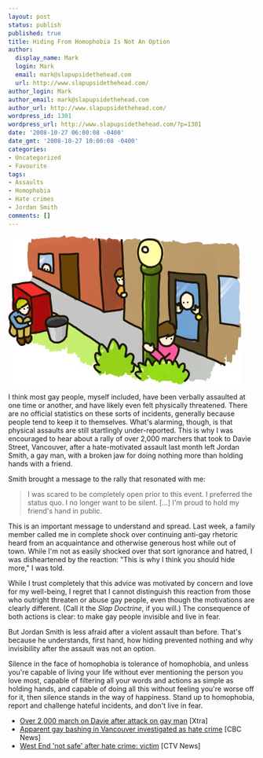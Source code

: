 ```yaml
---
layout: post
status: publish
published: true
title: Hiding From Homophobia Is Not An Option
author:
  display_name: Mark
  login: Mark
  email: mark@slapupsidethehead.com
  url: http://www.slapupsidethehead.com/
author_login: Mark
author_email: mark@slapupsidethehead.com
author_url: http://www.slapupsidethehead.com/
wordpress_id: 1301
wordpress_url: http://www.slapupsidethehead.com/?p=1301
date: '2008-10-27 06:00:08 -0400'
date_gmt: '2008-10-27 10:00:08 -0400'
categories:
- Uncategorized
- Favourite
tags:
- Assaults
- Homophobia
- Hate crimes
- Jordan Smith
comments: []
---
```

![](/wp-content/media/2008/10/hiding.jpg "That is to say that hiding is a silly reaction.")

I think most gay people, myself included, have been verbally assaulted at one time or another, and have likely even felt physically threatened. There are no official statistics on these sorts of incidents, generally because people tend to keep it to themselves. What's alarming, though, is that physical assaults are still startlingly under-reported. This is why I was encouraged to hear about a rally of over 2,000 marchers that took to Davie Street, Vancouver, after a hate-motivated assault last month left Jordan Smith, a gay man, with a broken jaw for doing nothing more than holding hands with a friend.

Smith brought a message to the rally that resonated with me:

> I was scared to be completely open prior to this event. I preferred the status quo. I no longer want to be silent. [...] I'm proud to hold my friend's hand in public.

This is an important message to understand and spread. Last week, a family member called me in complete shock over continuing anti-gay rhetoric heard from an acquaintance and otherwise generous host while out of town. While I'm not as easily shocked over that sort ignorance and hatred, I was disheartened by the reaction: "This is why I think you should hide more," I was told.

While I trust completely that this advice was motivated by concern and love for my well-being, I regret that I cannot distinguish this reaction from those who outright threaten or abuse gay people, even though the motivations are clearly different. (Call it the _Slap Doctrine_, if you will.) The consequence of both actions is clear: to make gay people invisible and live in fear.

But Jordan Smith is less afraid after a violent assault than before. That's because he understands, first hand, how hiding prevented nothing and why invisibility after the assault was not an option.

Silence in the face of homophobia is tolerance of homophobia, and unless you're capable of living your life without ever mentioning the person you love most, capable of filtering all your words and actions as simple as holding hands, and capable of doing all this without feeling you're worse off for it, then silence stands in the way of happiness. Stand up to homophobia, report and challenge hateful incidents, and don't live in fear.

- [Over 2,000 march on Davie after attack on gay man](http://www.xtra.ca/public/Vancouver/Over_2000_march_on_Davie_after_attack_on_gay_man-5722.aspx) [Xtra]
- [Apparent gay bashing in Vancouver investigated as hate crime](http://www.cbc.ca/canada/british-columbia/story/2008/09/28/bc-hate-crime.html) [CBC News]
- [West End 'not safe' after hate crime: victim](http://www.ctvbc.ctv.ca/servlet/an/local/CTVNews/20080928/BC_Hate_Crime_Follow_080928/20080928/?hub=BritishColumbiaHome) [CTV News]
